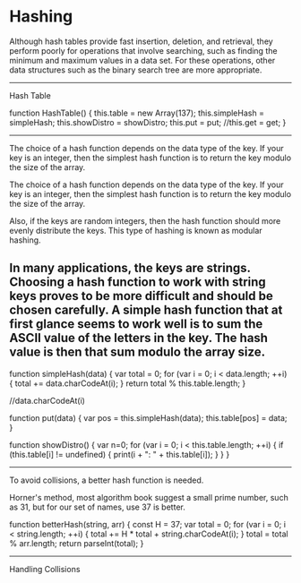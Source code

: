 Hashing
=========
Although hash tables provide fast insertion, deletion, and retrieval, they perform poorly for operations that involve searching, such as finding the minimum and maximum values in a data set. For these operations, 
other data structures such as the binary search tree are more appropriate.

---------
Hash Table

function HashTable() { 
  this.table = new Array(137);
  this.simpleHash = simpleHash; 
  this.showDistro = showDistro; 
  this.put = put;
//this.get = get;
}

-----------
The choice of a hash function depends on the data type of the key.
If your key is an integer, then the simplest hash function is to return the key modulo the size of the array.

The choice of a hash function depends on the data type of the key. If your key is an integer, then the simplest hash function is to return the key modulo the size of the array.

Also, if the keys are random integers, then the hash function should more evenly distribute the keys. This type of hashing is known as modular hashing.

In many applications, the keys are strings. Choosing a hash function to work with string keys proves to be more difficult and should be chosen carefully.
A simple hash function that at first glance seems to work well is to sum the ASCII value of the letters in the key. The hash value is then that sum modulo the array size.
-----------

function simpleHash(data) {
  var total = 0;
  for (var i = 0; i < data.length; ++i) {
    total += data.charCodeAt(i);
  }
return total % this.table.length; 
}

//data.charCodeAt(i)

function put(data) {
  var pos = this.simpleHash(data); 
  this.table[pos] = data;
}

function showDistro() { 
  var n=0;
  for (var i = 0; i < this.table.length; ++i) { 
  if (this.table[i] != undefined) {
    print(i + ": " + this.table[i]); }
  } 
}

---------
To avoid collisions, a better hash function is needed.

Horner's method, most algorithm book suggest a small prime number, such as 31, but for our set of names, use 37 is better.

function betterHash(string, arr) {
const H = 37;
var total = 0;
for (var i = 0; i < string.length; ++i) {
          total += H * total + string.charCodeAt(i);
       }
       total = total % arr.length;
return parseInt(total); }

----------
Handling Collisions

